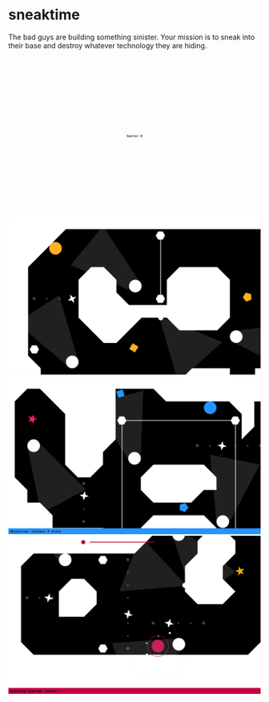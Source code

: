 # sneaktime
 The bad guys are building something sinister. Your mission is to sneak into their base and destroy whatever technology they are hiding.

![purple](https://github.com/micha31r/sneaktime/blob/v0.1/preview/gameplay.gif)
![yellow](https://github.com/micha31r/sneaktime/blob/v0.1/preview/yellow.png)
![blue](https://github.com/micha31r/sneaktime/blob/v0.1/preview/blue.png)
![red](https://github.com/micha31r/sneaktime/blob/v0.1/preview/red.png)

